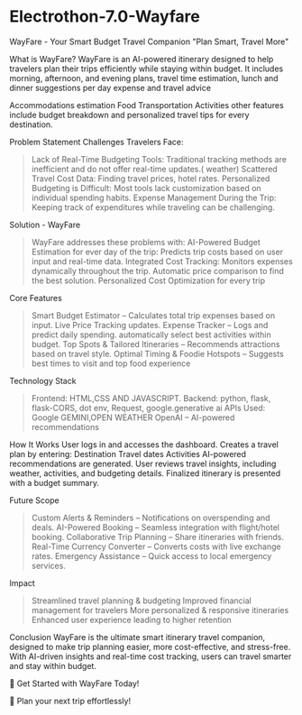 # Electrothon-7.0-Wayfare
WayFare - Your Smart Budget Travel Companion
"Plan Smart, Travel More"

What is WayFare?
WayFare is an AI-powered itinerary designed to help travelers plan their trips efficiently while staying within budget. It includes morning, afternoon, and evening plans, travel time estimation, lunch and dinner suggestions  per day expense and travel advice

Accommodations estimation
Food
Transportation
Activities
other features include budget breakdown and personalized travel tips for every destination.

Problem Statement
Challenges Travelers Face:
> Lack of Real-Time Budgeting Tools: Traditional tracking methods are inefficient and do not offer real-time updates.( weather)
> Scattered Travel Cost Data: Finding travel prices, hotel rates.
> Personalized Budgeting is Difficult: Most tools lack customization based on individual spending habits.
> Expense Management During the Trip: Keeping track of expenditures while traveling can be challenging.

Solution - WayFare
> WayFare addresses these problems with:
> AI-Powered Budget Estimation for ever day of the trip: Predicts trip costs based on user input and real-time data.
> Integrated Cost Tracking: Monitors expenses dynamically throughout the trip.
> Automatic price comparison to find the best solution.
> Personalized Cost Optimization for every trip 

Core Features
> Smart Budget Estimator – Calculates total trip expenses based on input.
> Live Price Tracking updates.
> Expense Tracker – Logs and predict daily spending.
> automatically select best activities within budget.
> Top Spots & Tailored Itineraries – Recommends attractions based on travel style.
> Optimal Timing & Foodie Hotspots – Suggests best times to visit and top food experience

Technology Stack
> Frontend: HTML,CSS AND JAVASCRIPT.
> Backend: python, flask, flask-CORS, dot env, Request, google.generative ai 
> APIs Used: Google GEMINI,OPEN WEATHER
> OpenAI – AI-powered recommendations


How It Works
User logs in and accesses the dashboard.
Creates a travel plan by entering:
Destination
Travel dates
Activities
AI-powered recommendations are generated.
User reviews travel insights, including weather, activities, and budgeting details.
Finalized itinerary is presented with a budget summary.

Future Scope
> Custom Alerts & Reminders – Notifications on overspending and deals.
> AI-Powered Booking – Seamless integration with flight/hotel booking.
> Collaborative Trip Planning – Share itineraries with friends.
> Real-Time Currency Converter – Converts costs with live exchange rates.
> Emergency Assistance – Quick access to local emergency services.

Impact
> Streamlined travel planning & budgeting
> Improved financial management for travelers
> More personalized & responsive itineraries
> Enhanced user experience leading to higher retention


Conclusion
WayFare is the ultimate smart itinerary travel companion, designed to make trip planning easier, more cost-effective, and stress-free. With AI-driven insights and real-time cost tracking, users can travel smarter and stay within budget.

📌 Get Started with WayFare Today!

🚀 Plan your next trip effortlessly!
